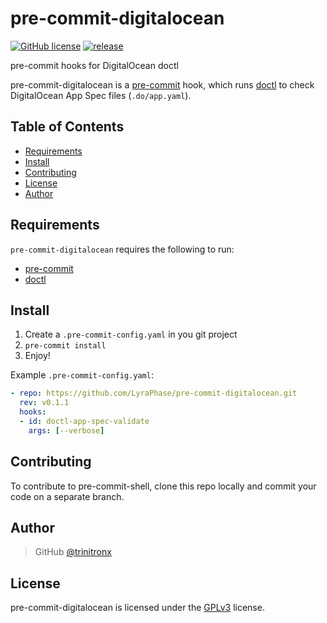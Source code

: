 # pre-commit-digitalocean

[![GitHub license](https://img.shields.io/badge/license-GPLv3-green?logo=gnu&logoColor=000000&label=license&labelColor=5c5c5c&color=800000)][gplv3-license]
[![release](https://img.shields.io/github/release/LyraPhase/pre-commit-digitalocean.svg)](https://github.com/LyraPhase/pre-commit-digitalocean/releases)

pre-commit hooks for DigitalOcean doctl

pre-commit-digitalocean is a [pre-commit][1]
hook, which runs [doctl][2] to check DigitalOcean App Spec files (`.do/app.yaml`).

## Table of Contents

- [Requirements](#requirements)
- [Install](#install)
- [Contributing](#contributing)
- [License](#license)
- [Author](#author)

## Requirements

  `pre-commit-digitalocean` requires the following to run:

- [pre-commit][3]
- [doctl][2]

## Install

1. Create a `.pre-commit-config.yaml` in you git project
2. `pre-commit install`
3. Enjoy!

Example `.pre-commit-config.yaml`:

```yaml
- repo: https://github.com/LyraPhase/pre-commit-digitalocean.git
  rev: v0.1.1
  hooks:
  - id: doctl-app-spec-validate
    args: [--verbose]
```

## Contributing

To contribute to pre-commit-shell, clone this repo locally and commit your code
on a separate branch.

## Author

> GitHub [@trinitronx](https://github.com/trinitronx)

## License

pre-commit-digitalocean is licensed under the [GPLv3][gplv3-license] license.

[1]: https://github.com/pre-commit/pre-commit
[2]: https://docs.digitalocean.com/reference/doctl/
[3]: http://pre-commit.com
[gplv3-license]: https://raw.githubusercontent.com/LyraPhase/pre-commit-digitalocean/master/LICENSE
